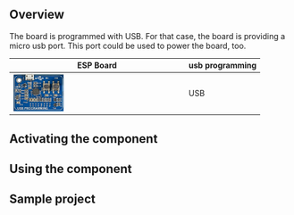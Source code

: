 ## Overview
The board is programmed with USB. For that case, the board is providing a micro usb port. This port could be used to power the board, too.

ESP Board | usb programming
--- | ---
<img src="/images/esp32/block_usb_programming.png"  width="30%"> | USB

## Activating the component


## Using the component


## Sample project

